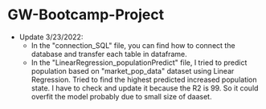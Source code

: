 # GW-Bootcamp-Project
- Update 3/23/2022: 
    - In the "connection_SQL" file, you can find how to connect the database and transfer each table in dataframe.
    - In the "LinearRegression_populationPredict" file, I tried to predict population based on "market_pop_data" dataset using Linear Regression. Tried to find the highest predicted increased population state. I have to check and update it because the R2 is 99. So it could overfit the model probably due to small size of daaset.
